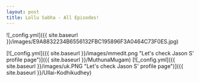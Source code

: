 ```yaml
---
layout: post
title: Lollu Sabha - All Episodes!
---
```

![_config.yml]({{ site.baseurl }}/images/E9A8832234B6556132FBC195896F3A0464C73F0ES.jpg)

[![_config.yml]({{ site.baseurl }}/images/mmedit.png "Let's check Jason S' profile page")]({{ site.baseurl }}/MuthunaMugam) [![_config.yml]({{ site.baseurl }}/images/uk.PNG "Let's check Jason S' profile page")]({{ site.baseurl }}/Ullai-Kodhikudhey)

